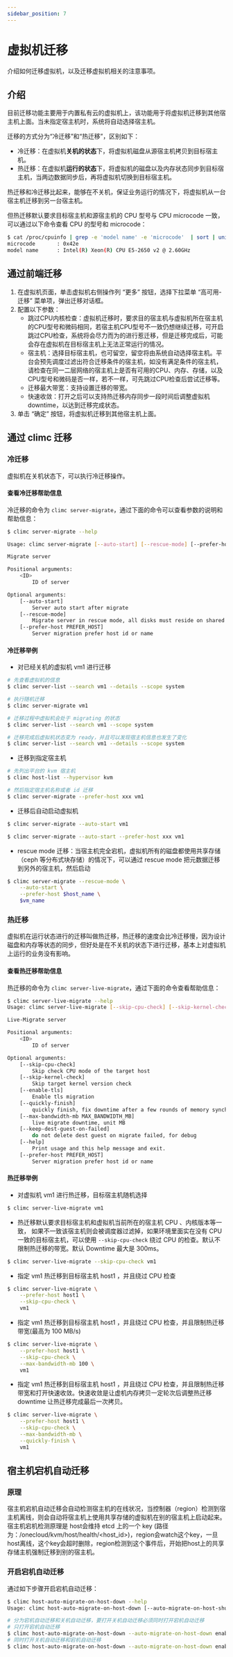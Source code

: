 ```yaml
---
sidebar_position: 7
---
```


# 虚拟机迁移

介绍如何迁移虚拟机，以及迁移虚拟机相关的注意事项。

## 介绍

目前迁移功能主要用于内置私有云的虚拟机上，该功能用于将虚拟机迁移到其他宿主机上面。当未指定宿主机时，系统将自动选择宿主机。


迁移的方式分为“冷迁移”和“热迁移”，区别如下：

- 冷迁移：在虚拟机**关机的状态**下，将虚拟机磁盘从源宿主机拷贝到目标宿主机。
- 热迁移：在虚拟机**运行的状态**下，将虚拟机的磁盘以及内存状态同步到目标宿主机，当两边数据同步后，再将虚拟机切换到目标宿主机。

热迁移和冷迁移比起来，能够在不关机，保证业务运行的情况下，将虚拟机从一台宿主机迁移到另一台宿主机。

但热迁移默认要求目标宿主机和源宿主机的 CPU 型号与 CPU microcode 一致，可以通过以下命令查看 CPU 的型号和 microcode：

```bash
$ cat /proc/cpuinfo | grep -e 'model name' -e 'microcode'  | sort | uniq
microcode       : 0x42e
model name      : Intel(R) Xeon(R) CPU E5-2650 v2 @ 2.60GHz
```

## 通过前端迁移

1. 在虚拟机页面，单击虚拟机右侧操作列 “更多” 按钮，选择下拉菜单 “高可用-迁移” 菜单项，弹出迁移对话框。
2. 配置以下参数：
    - 跳过CPU内核检查：虚拟机迁移时，要求目的宿主机与虚拟机所在宿主机的CPU型号和微码相同，若宿主机CPU型号不一致仍想继续迁移，可开启跳过CPU检查，系统将会尽力而为的进行惹迁移，但是迁移完成后，可能会存在虚拟机在目标宿主机上无法正常运行的情况。
    - 宿主机：选择目标宿主机，也可留空，留空将由系统自动选择宿主机。平台会预先调度过滤出符合迁移条件的宿主机，如没有满足条件的宿主机，请检查在同一二层网络的宿主机上是否有可用的CPU、内存、存储，以及CPU型号和微码是否一样，若不一样，可先跳过CPU检查后尝试迁移等。
    - 迁移最大带宽：支持设置迁移的带宽。
    - 快速收敛：打开之后可以支持热迁移内存同步一段时间后调整虚拟机downtime，以达到迁移完成状态。
3. 单击 “确定” 按钮，将虚拟机迁移到其他宿主机上面。

## 通过 climc 迁移

### 冷迁移

虚拟机在关机状态下，可以执行冷迁移操作。

#### 查看冷迁移帮助信息

冷迁移的命令为 `climc server-migrate`，通过下面的命令可以查看参数的说明和帮助信息：

```bash
$ climc server-migrate --help

Usage: climc server-migrate [--auto-start] [--rescue-mode] [--prefer-host PREFER_HOST] <ID>

Migrate server

Positional arguments:
    <ID>
        ID of server

Optional arguments:
    [--auto-start]
        Server auto start after migrate
    [--rescue-mode]
        Migrate server in rescue mode, all disks must reside on shared storage
    [--prefer-host PREFER_HOST]
        Server migration prefer host id or name
```

#### 冷迁移举例

- 对已经关机的虚拟机 vm1 进行迁移

```bash
# 先查看虚拟机的信息
$ climc server-list --search vm1 --details --scope system

# 执行随机迁移
$ climc server-migrate vm1

# 迁移过程中虚拟机会处于 migrating 的状态
$ climc server-list --search vm1 --scope system

# 迁移完成后虚拟机状态变为 ready，并且可以发现宿主机信息也发生了变化
$ climc server-list --search vm1 --details --scope system
```

- 迁移到指定宿主机

```bash
# 先列出平台的 kvm 宿主机
$ climc host-list --hypervisor kvm

# 然后指定宿主机名称或者 id 迁移
$ climc server-migrate --prefer-host xxx vm1
```

- 迁移后自动启动虚拟机

```bash
$ climc server-migrate --auto-start vm1

$ climc server-migrate --auto-start --prefer-host xxx vm1
```

- rescue mode 迁移：当宿主机完全宕机，虚拟机所有的磁盘都使用共享存储（ceph 等分布式块存储）的情况下，可以通过 rescue mode 把元数据迁移到另外的宿主机，然后启动

```bash
$ climc server-migrate --rescue-mode \
    --auto-start \
    --prefer-host $host_name \
    $vm_name
```

### 热迁移

虚拟机在运行状态进行的迁移叫做热迁移，热迁移的速度会比冷迁移慢，因为设计磁盘和内存等状态的同步，但好处是在不关机的状态下进行迁移，基本上对虚拟机上运行的业务没有影响。

#### 查看热迁移帮助信息

热迁移的命令为 `climc server-live-migrate`，通过下面的命令查看帮助信息：

```bash
$ climc server-live-migrate --help
Usage: climc server-live-migrate [--skip-cpu-check] [--skip-kernel-check] [--enable-tls] [--quickly-finish] [--max-bandwidth-mb MAX_BANDWIDTH_MB] [--keep-dest-guest-on-failed] [--help] [--prefer-host PREFER_HOST] <ID>

Live-Migrate server

Positional arguments:
    <ID>
        ID of server

Optional arguments:
    [--skip-cpu-check]
        Skip check CPU mode of the target host
    [--skip-kernel-check]
        Skip target kernel version check
    [--enable-tls]
        Enable tls migration
    [--quickly-finish]
        quickly finish, fix downtime after a few rounds of memory synchronization
    [--max-bandwidth-mb MAX_BANDWIDTH_MB]
        live migrate downtime, unit MB
    [--keep-dest-guest-on-failed]
        do not delete dest guest on migrate failed, for debug
    [--help]
        Print usage and this help message and exit.
    [--prefer-host PREFER_HOST]
        Server migration prefer host id or name
```

#### 热迁移举例

- 对虚拟机 vm1 进行热迁移，目标宿主机随机选择

```bash
$ climc server-live-migrate vm1
```

- 热迁移默认要求目标宿主机和虚拟机当前所在的宿主机 CPU 、内核版本等一致， 如果不一致该宿主机则会被调度器过滤掉，如果环境里面实在没有 CPU 一致的目标宿主机，可以使用 `--skip-cpu-check` 绕过 CPU 的检查。默认不限制热迁移的带宽。默认 Downtime 最大是 300ms。

```bash
$ climc server-live-migrate --skip-cpu-check vm1
```

- 指定 vm1 热迁移到目标宿主机 host1 ，并且绕过 CPU 检查

```bash
$ climc server-live-migrate \
    --prefer-host host1 \
    --skip-cpu-check \
    vm1
```

- 指定 vm1 热迁移到目标宿主机 host1 ，并且绕过 CPU 检查，并且限制热迁移带宽(最高为 100 MB/s)

```bash
$ climc server-live-migrate \
    --prefer-host host1 \
    --skip-cpu-check \
    --max-bandwidth-mb 100 \
    vm1
```

- 指定 vm1 热迁移到目标宿主机 host1 ，并且绕过 CPU 检查，并且限制热迁移带宽和打开快速收敛。快速收敛是让虚机内存拷贝一定轮次后调整热迁移 downtime 让热迁移完成最后一次拷贝。

```bash
$ climc server-live-migrate \
    --prefer-host host1 \
    --skip-cpu-check \
    --max-bandwidth-mb \
    --quickly-finish \
    vm1
```

## 宿主机宕机自动迁移

### 原理

宿主机宕机自动迁移会自动检测宿主机的在线状况，当控制器（region）检测到宿主机离线，则会自动将宿主机上使用共享存储的虚拟机在别的宿主机上启动起来。宿主机宕机检测原理是 host会维持 etcd 上的一个 key (路径为：/onecloud/kvm/host/health/\<host_id\>)，region会watch这个key，一旦host离线，这个key会超时删除，region检测到这个事件后，开始把host上的共享存储主机强制迁移到别的宿主机。

### 开启宕机自动迁移

通过如下步骤开启宕机自动迁移：

```bash
$ climc host-auto-migrate-on-host-down --help
Usage: climc host-auto-migrate-on-host-down [--auto-migrate-on-host-shutdown {enable,disable}] [--help] [--auto-migrate-on-host-down {enable,disable}] <ID>

# 分为宕机自动迁移和关机自动迁移，要打开关机自动迁移必须同时打开宕机自动迁移
# 只打开宕机自动迁移
$ climc host-auto-migrate-on-host-down --auto-migrate-on-host-down enable <host_id>
# 同时打开关机自动迁移和宕机自动迁移
$ climc host-auto-migrate-on-host-down --auto-migrate-on-host-down enable --auto-migrate-on-host-shutdown enable <host_id>
```
